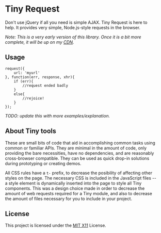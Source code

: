 # Tiny Request

Don't use jQuery if all you need is simple AJAX. Tiny Request is here to help. It provides very simple, Node.js-style requests in the browser.

_Note: This is a very early version of this library. Once it is a bit more complete, it will be up on my [CDN](http://catdad.github.io/tiny.cdn)._

## Usage

	request({
		url: 'myurl'
	}, function(err, response, xhr){
		if (err){
			//request ended badly
		}
		else{
			//rejoice!
		}
	});

_TODO: update this with more examples/explanation._

## About Tiny tools

These are small bits of code that aid in accomplishing common tasks using common or familiar APIs. They are minimal in the amount of code, only providing the bare necessities, have no dependencies, and are reasonably cross-browser compatible. They can be used as quick drop-in solutions during prototyping or creating demos.

All CSS rules have a `t-` prefix, to decrease the posibility of affecting other styles on the page. The necessary CSS is included in the JavaScript files -- a style element is dynamically inserted into the page to style all Tiny components. This was a design choice made in order to decrease the amount of web requests required for a Tiny module, and also to decrease the amount of files necessary for you to include in your project.

## License

This project is licensed under the [MIT X11](http://opensource.org/licenses/MIT) License.